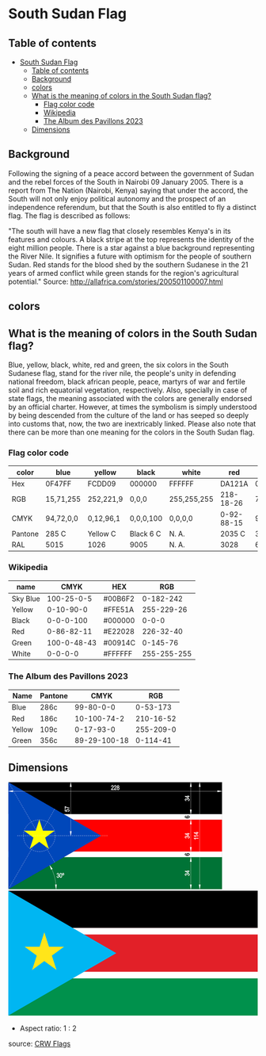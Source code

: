 # South Sudan Flag

## Table of contents

- [South Sudan Flag](#south-sudan-flag)
  - [Table of contents](#table-of-contents)
  - [Background](#background)
  - [colors](#colors)
  - [What is the meaning of colors in the South Sudan flag?](#what-is-the-meaning-of-colors-in-the-south-sudan-flag)
    - [Flag color code](#flag-color-code)
    - [Wikipedia](#wikipedia)
    - [The Album des Pavillons 2023](#the-album-des-pavillons-2023)
  - [Dimensions](#dimensions)

## Background

Following the signing of a peace accord between the government of Sudan and the rebel forces of the South in Nairobi 09 January 2005. There is a report from The Nation (Nairobi, Kenya) saying that under the accord, the South will not only enjoy political autonomy and the prospect of an independence referendum, but that the South is also entitled to fly a distinct flag. The flag is described as follows:

"The south will have a new flag that closely resembles Kenya's in its features and colours. A black stripe at the top represents the identity of the eight million people. There is a star against a blue background representing the River Nile. It signifies a future with optimism for the people of southern Sudan. Red stands for the blood shed by the southern Sudanese in the 21 years of armed conflict while green stands for the region's agricultural potential."
Source: <http://allafrica.com/stories/200501100007.html>

## colors

## What is the meaning of colors in the South Sudan flag?

Blue, yellow, black, white, red and green, the six colors in the South Sudanese flag, stand for the river nile, the people's unity in defending national freedom, black african people, peace, martyrs of war and fertile soil and rich equatorial vegetation, respectively. Also, specially in case of state flags, the meaning associated with the colors are generally endorsed by an official charter. However, at times the symbolism is simply understood by being descended from the culture of the land or has seeped so deeply into customs that, now, the two are inextricably linked. Please also note that there can be more than one meaning for the colors in the South Sudan flag.

### Flag color code

| color   | blue      | yellow    | black     | white       | red        | green      |
| ------- | --------- | --------- | --------- | ----------- | ---------- | ---------- |
| Hex     | 0F47FF    | FCDD09    | 000000    | FFFFFF      | DA121A     | 078930     |
| RGB     | 15,71,255 | 252,221,9 | 0,0,0     | 255,255,255 | 218-18-26  | 7,137,48   |
| CMYK    | 94,72,0,0 | 0,12,96,1 | 0,0,0,100 | 0,0,0,0     | 0-92-88-15 | 95,0,65,46 |
| Pantone | 285 C     | Yellow C  | Black 6 C | N. A.       | 2035 C     | 348 C      |
| RAL     | 5015      | 1026      | 9005      | N. A.       | 3028       | 6037       |

### Wikipedia

| name     | CMYK        | HEX     | RGB         |
| -------- | ----------- | ------- | ----------- |
| Sky Blue | 100-25-0-5  | #00B6F2 | 0-182-242   |
| Yellow   | 0-10-90-0   | #FFE51A | 255-229-26  |
| Black    | 0-0-0-100   | #000000 | 0-0-0       |
| Red      | 0-86-82-11  | #E22028 | 226-32-40   |
| Green    | 100-0-48-43 | #00914C | 0-145-76    |
| White    | 0-0-0-0     | #FFFFFF | 255-255-255 |

### The Album des Pavillons 2023

| Name   | Pantone | CMYK         | RGB       |
| ------ | ------- | ------------ | --------- |
| Blue   | 286c    | 99-80-0-0    | 0-53-173  |
| Red    | 186c    | 10-100-74-2  | 210-16-52 |
| Yellow | 109c    | 0-17-93-0    | 255-209-0 |
| Green  | 356c    | 89-29-100-18 | 0-114-41  |

## Dimensions

![South Sudan flag measurements](ss'nfv2.gif)
![South Sudan flag measurements](Flag_of_South_Sudan.svg.png)

- Aspect ratio: 1 : 2

source: [CRW Flags](https://www.crwflags.com/fotw/flags/ss.html)
